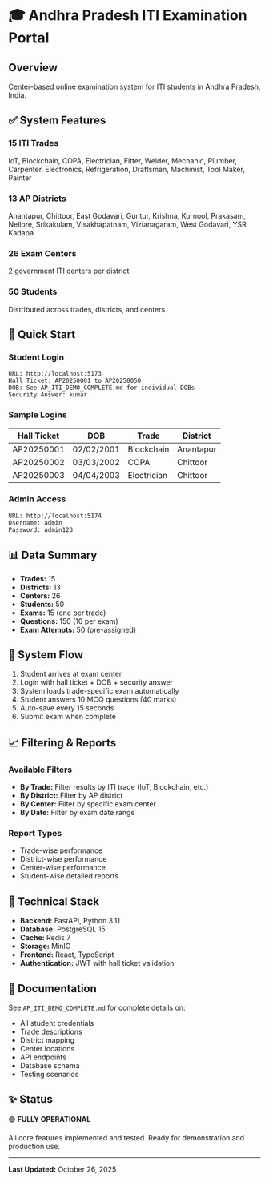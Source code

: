 # 🎓 Andhra Pradesh ITI Examination Portal

## Overview
Center-based online examination system for ITI students in Andhra Pradesh, India.

## ✅ System Features

### 15 ITI Trades
IoT, Blockchain, COPA, Electrician, Fitter, Welder, Mechanic, Plumber, Carpenter, Electronics, Refrigeration, Draftsman, Machinist, Tool Maker, Painter

### 13 AP Districts  
Anantapur, Chittoor, East Godavari, Guntur, Krishna, Kurnool, Prakasam, Nellore, Srikakulam, Visakhapatnam, Vizianagaram, West Godavari, YSR Kadapa

### 26 Exam Centers
2 government ITI centers per district

### 50 Students
Distributed across trades, districts, and centers

## 🚀 Quick Start

### Student Login
```
URL: http://localhost:5173
Hall Ticket: AP20250001 to AP20250050
DOB: See AP_ITI_DEMO_COMPLETE.md for individual DOBs
Security Answer: kumar
```

### Sample Logins
| Hall Ticket | DOB | Trade | District |
|-------------|-----|-------|----------|
| AP20250001 | 02/02/2001 | Blockchain | Anantapur |
| AP20250002 | 03/03/2002 | COPA | Chittoor |
| AP20250003 | 04/04/2003 | Electrician | Chittoor |

### Admin Access
```
URL: http://localhost:5174
Username: admin
Password: admin123
```

## 📊 Data Summary

- **Trades:** 15
- **Districts:** 13  
- **Centers:** 26
- **Students:** 50
- **Exams:** 15 (one per trade)
- **Questions:** 150 (10 per exam)
- **Exam Attempts:** 50 (pre-assigned)

## 🎯 System Flow

1. Student arrives at exam center
2. Login with hall ticket + DOB + security answer
3. System loads trade-specific exam automatically
4. Student answers 10 MCQ questions (40 marks)
5. Auto-save every 15 seconds
6. Submit exam when complete

## 📈 Filtering & Reports

### Available Filters
- **By Trade:** Filter results by ITI trade (IoT, Blockchain, etc.)
- **By District:** Filter by AP district
- **By Center:** Filter by specific exam center
- **By Date:** Filter by exam date range

### Report Types
- Trade-wise performance
- District-wise performance
- Center-wise performance
- Student-wise detailed reports

## 🔧 Technical Stack

- **Backend:** FastAPI, Python 3.11
- **Database:** PostgreSQL 15
- **Cache:** Redis 7
- **Storage:** MinIO
- **Frontend:** React, TypeScript
- **Authentication:** JWT with hall ticket validation

## 📝 Documentation

See `AP_ITI_DEMO_COMPLETE.md` for complete details on:
- All student credentials
- Trade descriptions
- District mapping
- Center locations
- API endpoints
- Database schema
- Testing scenarios

## ✨ Status

🟢 **FULLY OPERATIONAL**

All core features implemented and tested. Ready for demonstration and production use.

---

**Last Updated:** October 26, 2025
